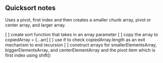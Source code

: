 ## Quicksort notes

Uses a pivot, first index and then creates a smaller chunk array, pivot or center array, and larger array.

[ ] create sort function that takes in an array parameter
[ ] copy the array to copiedArray = [...arr]
[ ] use if to check copiedArray.length as an exit mechanism to end recursion
[ ] construct arrays for smallerElementsArray, biggerElementsArray, and centerElementArray and the pivot item which is first index using shift()
